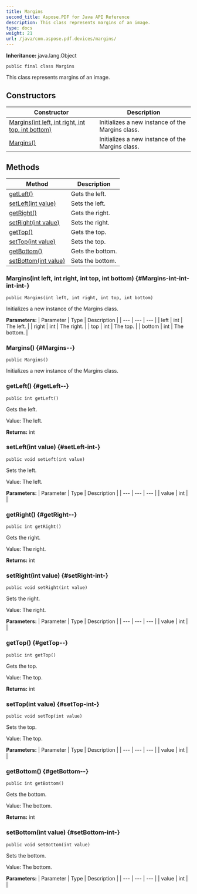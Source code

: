 ```yaml
---
title: Margins
second_title: Aspose.PDF for Java API Reference
description: This class represents margins of an image.
type: docs
weight: 21
url: /java/com.aspose.pdf.devices/margins/
---
```

**Inheritance:**
java.lang.Object
```
public final class Margins
```

This class represents margins of an image.
## Constructors

| Constructor | Description |
| --- | --- |
| [Margins(int left, int right, int top, int bottom)](#Margins-int-int-int-int-) | Initializes a new instance of the  Margins  class. |
| [Margins()](#Margins--) | Initializes a new instance of the  Margins  class. |
## Methods

| Method | Description |
| --- | --- |
| [getLeft()](#getLeft--) | Gets the left. |
| [setLeft(int value)](#setLeft-int-) | Sets the left. |
| [getRight()](#getRight--) | Gets the right. |
| [setRight(int value)](#setRight-int-) | Sets the right. |
| [getTop()](#getTop--) | Gets the top. |
| [setTop(int value)](#setTop-int-) | Sets the top. |
| [getBottom()](#getBottom--) | Gets the bottom. |
| [setBottom(int value)](#setBottom-int-) | Sets the bottom. |
### Margins(int left, int right, int top, int bottom) {#Margins-int-int-int-int-}
```
public Margins(int left, int right, int top, int bottom)
```


Initializes a new instance of the  Margins  class.

**Parameters:**
| Parameter | Type | Description |
| --- | --- | --- |
| left | int | The left. |
| right | int | The right. |
| top | int | The top. |
| bottom | int | The bottom. |

### Margins() {#Margins--}
```
public Margins()
```


Initializes a new instance of the  Margins  class.

### getLeft() {#getLeft--}
```
public int getLeft()
```


Gets the left.

Value: The left.

**Returns:**
int
### setLeft(int value) {#setLeft-int-}
```
public void setLeft(int value)
```


Sets the left.

Value: The left.

**Parameters:**
| Parameter | Type | Description |
| --- | --- | --- |
| value | int |  |

### getRight() {#getRight--}
```
public int getRight()
```


Gets the right.

Value: The right.

**Returns:**
int
### setRight(int value) {#setRight-int-}
```
public void setRight(int value)
```


Sets the right.

Value: The right.

**Parameters:**
| Parameter | Type | Description |
| --- | --- | --- |
| value | int |  |

### getTop() {#getTop--}
```
public int getTop()
```


Gets the top.

Value: The top.

**Returns:**
int
### setTop(int value) {#setTop-int-}
```
public void setTop(int value)
```


Sets the top.

Value: The top.

**Parameters:**
| Parameter | Type | Description |
| --- | --- | --- |
| value | int |  |

### getBottom() {#getBottom--}
```
public int getBottom()
```


Gets the bottom.

Value: The bottom.

**Returns:**
int
### setBottom(int value) {#setBottom-int-}
```
public void setBottom(int value)
```


Sets the bottom.

Value: The bottom.

**Parameters:**
| Parameter | Type | Description |
| --- | --- | --- |
| value | int |  |

